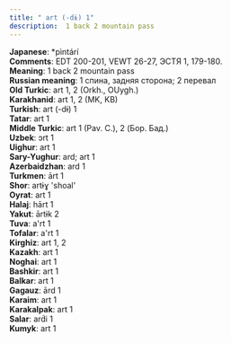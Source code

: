 ```yaml
---
title: " art (-dɨ) 1"
description:  1 back 2 mountain pass
---
```


<strong>Japanese</strong>:  *pìntárí<br>
<strong>Comments</strong>:  EDT 200-201, VEWT 26-27, ЭСТЯ 1, 179-180.<br>
<strong>Meaning</strong>:  1 back 2 mountain pass<br>
<strong>Russian meaning</strong>:  1 спина, задняя сторона; 2 перевал<br>
<strong>Old Turkic</strong>:  art 1, 2 (Orkh., OUygh.)<br>
<strong>Karakhanid</strong>:  art 1, 2 (MK, KB)<br>
<strong>Turkish</strong>:  art (-dɨ) 1<br>
<strong>Tatar</strong>:  art 1<br>
<strong>Middle Turkic</strong>:  art 1 (Pav. C.), 2 (Бор. Бад.)<br>
<strong>Uzbek</strong>:  ɔrt 1<br>
<strong>Uighur</strong>:  art 1<br>
<strong>Sary-Yughur</strong>:  ard; art 1<br>
<strong>Azerbaidzhan</strong>:  ard 1<br>
<strong>Turkmen</strong>:  ārt 1<br>
<strong>Shor</strong>:  artɨɣ 'shoal'<br>
<strong>Oyrat</strong>:  art 1<br>
<strong>Halaj</strong>:  hārt 1<br>
<strong>Yakut</strong>:  ārtɨk 2<br>
<strong>Tuva</strong>:  a'rt 1<br>
<strong>Tofalar</strong>:  a'rt 1<br>
<strong>Kirghiz</strong>:  art 1, 2<br>
<strong>Kazakh</strong>:  art 1<br>
<strong>Noghai</strong>:  art 1<br>
<strong>Bashkir</strong>:  art 1<br>
<strong>Balkar</strong>:  art 1<br>
<strong>Gagauz</strong>:  ārd 1<br>
<strong>Karaim</strong>:  art 1<br>
<strong>Karakalpak</strong>:  art 1<br>
<strong>Salar</strong>:  ard́i 1<br>
<strong>Kumyk</strong>:  art 1<br>


